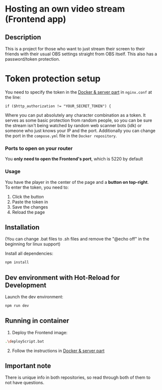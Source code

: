 # Hosting an own video stream (Frontend app)

## Description
This is a project for those who want to just stream their screen to their friends with their usual OBS settings straight from OBS itself. This also has a password/token protection.  

# Token protection setup
You need to specify the token in the [Docker & server part](https://github.com/DaylightDragon/HostedVideoStream-Docker) in `nginx.conf` at the line:
```
if ($http_authorization != "YOUR_SECRET_TOKEN") {
```

Where you can put absolutely any character combination as a token. It serves as some basic protection from random people, so you can be sure the stream isn't being watched by random web scanner bots (idk) or someone who just knows your IP and the port. Additionally you can change the port in the `compose.yml` file in the `Docker repository`.  

### Ports to open on your router

You **only need to open the Frontend's port**, which is 5220 by default

### Usage

You have the player in the center of the page and a **button on top-right**.  
To enter the token, you need to:  
1. Click the button  
2. Paste the token in  
3. Save the changes  
4. Reload the page  

## Installation

(You can change .bat files to .sh files and remove the "@echo off" in the beginning for linux support)  

Install all dependencies:  
```sh
npm install
```

## Dev environment with Hot-Reload for Development

Launch the dev environment:  
```sh
npm run dev
```

## Running in container

1. Deploy the Frontend image:  
```sh
.\deployScript.bat
```

2. Follow the instructions in [Docker & server part](https://github.com/DaylightDragon/HostedVideoStream-Docker)    

## Important note
There is unique info in both repositories, so read through both of them to not have questions.  
